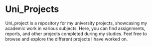 # Uni_Projects
Uni_project is a repository for my university projects, showcasing my academic work in various subjects. Here, you can find assignments, reports, and other projects completed during my studies. Feel free to browse and explore the different projects I have worked on.
